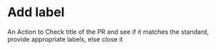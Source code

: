 # Add label

An Action to Check title of the PR and see if it matches the standard, provide appropriate labels, else close it

